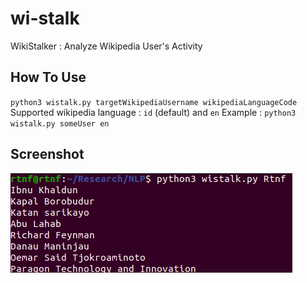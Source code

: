 # wi-stalk
WikiStalker : Analyze Wikipedia User's Activity

## How To Use
`python3 wistalk.py targetWikipediaUsername wikipediaLanguageCode`\
Supported wikipedia language : `id` (default) and `en` 
Example : `python3 wistalk.py someUser en`


## Screenshot
![Screenshot2](https://github.com/altilunium/wistalk/blob/main/Screenshot%20from%202021-03-20%2021-39-21.png?raw=true)
